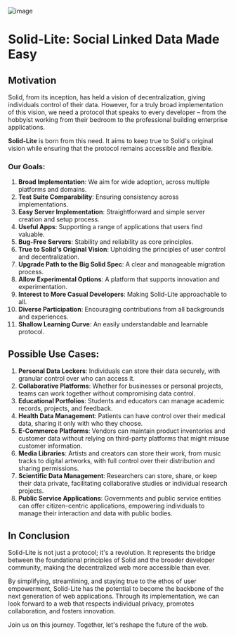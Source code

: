 ![image](https://github.com/solid-lite/draft-spec/assets/65864/f1df82b2-9379-4a21-b303-94159860f01f)

# Solid-Lite: Social Linked Data Made Easy

## **Motivation**

Solid, from its inception, has held a vision of decentralization, giving individuals control of their data. However, for a truly broad implementation of this vision, we need a protocol that speaks to every developer – from the hobbyist working from their bedroom to the professional building enterprise applications.

**Solid-Lite** is born from this need. It aims to keep true to Solid's original vision while ensuring that the protocol remains accessible and flexible.

### **Our Goals**:

1. **Broad Implementation**: We aim for wide adoption, across multiple platforms and domains.
2. **Test Suite Comparability**: Ensuring consistency across implementations.
3. **Easy Server Implementation**: Straightforward and simple server creation and setup process.
4. **Useful Apps**: Supporting a range of applications that users find valuable.
5. **Bug-Free Servers**: Stability and reliability as core principles.
6. **True to Solid's Original Vision**: Upholding the principles of user control and decentralization.
7. **Upgrade Path to the Big Solid Spec**: A clear and manageable migration process.
8. **Allow Experimental Options**: A platform that supports innovation and experimentation.
9. **Interest to More Casual Developers**: Making Solid-Lite approachable to all.
10. **Diverse Participation**: Encouraging contributions from all backgrounds and experiences.
11. **Shallow Learning Curve**: An easily understandable and learnable protocol.

## **Possible Use Cases**:

1. **Personal Data Lockers**: Individuals can store their data securely, with granular control over who can access it.
2. **Collaborative Platforms**: Whether for businesses or personal projects, teams can work together without compromising data control.
3. **Educational Portfolios**: Students and educators can manage academic records, projects, and feedback.
4. **Health Data Management**: Patients can have control over their medical data, sharing it only with who they choose.
5. **E-Commerce Platforms**: Vendors can maintain product inventories and customer data without relying on third-party platforms that might misuse customer information.
6. **Media Libraries**: Artists and creators can store their work, from music tracks to digital artworks, with full control over their distribution and sharing permissions.
7. **Scientific Data Management**: Researchers can store, share, or keep their data private, facilitating collaborative studies or individual research projects.
8. **Public Service Applications**: Governments and public service entities can offer citizen-centric applications, empowering individuals to manage their interaction and data with public bodies.

## **In Conclusion**

Solid-Lite is not just a protocol; it's a revolution. It represents the bridge between the foundational principles of Solid and the broader developer community, making the decentralized web more accessible than ever.

By simplifying, streamlining, and staying true to the ethos of user empowerment, Solid-Lite has the potential to become the backbone of the next generation of web applications. Through its implementation, we can look forward to a web that respects individual privacy, promotes collaboration, and fosters innovation.

Join us on this journey. Together, let's reshape the future of the web.
